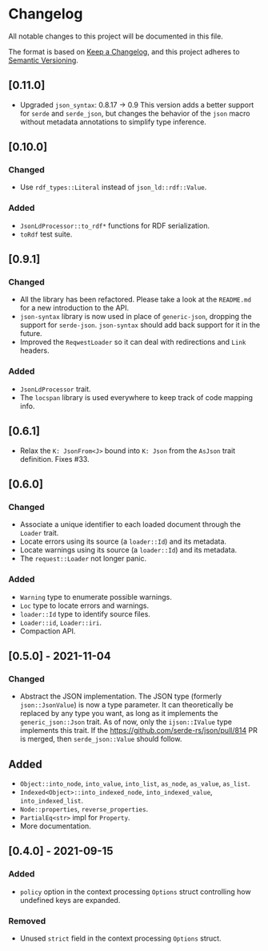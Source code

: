 # Changelog

All notable changes to this project will be documented in this file.

The format is based on [Keep a Changelog](https://keepachangelog.com/en/1.0.0/),
and this project adheres to [Semantic Versioning](https://semver.org/spec/v2.0.0.html).

## [0.11.0]
- Upgraded `json_syntax`: 0.8.17 -> 0.9
  This version adds a better support for `serde` and `serde_json`,
  but changes the behavior of the `json` macro without metadata annotations to
  simplify type inference.

## [0.10.0]
### Changed
- Use `rdf_types::Literal` instead of `json_ld::rdf::Value`.

### Added
- `JsonLdProcessor::to_rdf*` functions for RDF serialization.
- `toRdf` test suite.

## [0.9.1]
### Changed
- All the library has been refactored. Please take a look at the `README.md`
  for a new introduction to the API.
- `json-syntax` library is now used in place of `generic-json`, dropping the
  support for `serde-json`. `json-syntax` should add back support for it in the
  future.
- Improved the `ReqwestLoader` so it can deal with redirections and `Link`
  headers.

### Added
- `JsonLdProcessor` trait.
- The `locspan` library is used everywhere to keep track of code mapping info.

## [0.6.1]
- Relax the `K: JsonFrom<J>` bound into `K: Json` from the `AsJson` trait definition. Fixes #33.

## [0.6.0]
### Changed
- Associate a unique identifier to each loaded document through the `Loader` trait.
- Locate errors using its source (a `loader::Id`) and its metadata.
- Locate warnings using its source (a `loader::Id`) and its metadata.
- The `request::Loader` not longer panic.

### Added
- `Warning` type to enumerate possible warnings.
- `Loc` type to locate errors and warnings.
- `loader::Id` type to identify source files.
- `Loader::id`, `Loader::iri`.
- Compaction API.

## [0.5.0] - 2021-11-04
### Changed
- Abstract the JSON implementation.
  The JSON type (formerly `json::JsonValue`) is now a type parameter.
  It can theoretically be replaced by any type you want, as long as
  it implements the `generic_json::Json` trait.
  As of now, only the `ijson::IValue` type implements this trait.
  If the https://github.com/serde-rs/json/pull/814 PR is merged,
  then `serde_json::Value` should follow.

## Added
- `Object::into_node`, `into_value`, `into_list`, `as_node`, `as_value`, `as_list`.
- `Indexed<Object>::into_indexed_node`, `into_indexed_value`, `into_indexed_list`.
- `Node::properties`, `reverse_properties`.
- `PartialEq<str>` impl for `Property`.
- More documentation.

## [0.4.0] - 2021-09-15
### Added 
- `policy` option in the context processing `Options` struct controlling how undefined keys are expanded.

### Removed
- Unused `strict` field in the context processing `Options` struct.